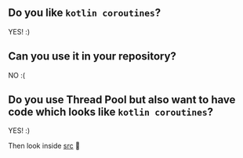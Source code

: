 ## Do you like `kotlin coroutines`? 

YES! :)

## Can you use it in your repository? 

NO :(

## Do you use Thread Pool but also want to have code which looks like `kotlin coroutines`? 

YES! :)

Then look inside [src](src/main/kotlin/com/nalepa/mateusz/threadpoolslikeasync/demo) 🥰